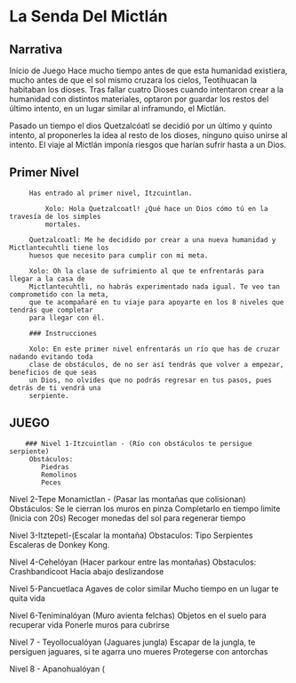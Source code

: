 # La Senda Del Mictlán
## Narrativa
Inicio de Juego
Hace mucho tiempo antes de que esta humanidad existiera, mucho antes de que el sol mismo cruzara los cielos, Teotihuacan la habitaban los dioses. Tras fallar cuatro Dioses cuando intentaron crear a la humanidad con distintos materiales,  optaron por guardar los restos del último intento, en un lugar similar al inframundo, el Mictlán.  

Pasado un tiempo el dios Quetzalcóatl se decidió por un último y quinto intento, al proponerles la idea al resto de los dioses, ninguno quiso unirse al intento. El viaje al Mictlán imponía riesgos que harían sufrir hasta a un Dios.

## Primer Nivel
             
	     Has entrado al primer nivel, Itzcuintlan. 
	     
             Xolo: Hola Quetzalcoatl! ¿Qué hace un Dios cómo tú en la travesía de los simples 
             mortales.
	     
	     Quetzalcoatl: Me he decidido por crear a una nueva humanidad y Mictlantecuhtli tiene los
	     huesos que necesito para cumplir con mi meta.
	     
	     Xolo: Oh la clase de sufrimiento al que te enfrentarás para llegar a la casa de
	     Mictlantecuhtli, no habrás experimentado nada igual. Te veo tan comprometido con la meta,
	     que te acompañaré en tu viaje para apoyarte en los 8 niveles que tendrás que completar 
	     para llegar con él.  
	     
	     ### Instrucciones
	     
	     Xolo: En este primer nivel enfrentarás un río que has de cruzar nadando evitando toda
	     clase de obstáculos, de no ser así tendrás que volver a empezar, beneficios de que seas
	     un Dios, no olvides que no podrás regresar en tus pasos, pues detrás de ti vendrá una
	     serpiente.
        
## JUEGO
		### Nivel 1-Itzcuintlan - (Río con obstáculos te persigue serpiente)
		 Obstáculos: 
			Piedras
			Remolinos
			Peces



Nivel 2-Tepe Monamictlan - (Pasar las montañas que colisionan)
	Obstáculos:
Se le cierran los muros en pinza
Completarlo en tiempo limite (Inicia con 20s)
Recoger monedas del sol para regenerar tiempo

Nivel 3-Itztepetl-(Escalar la montaña)
	Obstaculos:
Tipo Serpientes Escaleras de Donkey Kong.

Nivel 4-Cehelóyan (Hacer parkour entre las montañas)
	Obstaculos:
Crashbandicoot
Hacia abajo deslizandose

Nivel 5-Pancuetlaca
	Agaves de color similar
	Mucho tiempo en un lugar te quita vida

Nivel 6-Teniminalóyan (Muro avienta felchas)
 Objetos en el suelo para recuperar vida
Ponerle muros para cubrirse

Nivel 7 - Teyollocualóyan (Jaguares jungla)
Escapar de la jungla, te persiguen jaguares, si te agarra uno mueres
Protegerse con antorchas 

Nivel 8 - Apanohualóyan (

